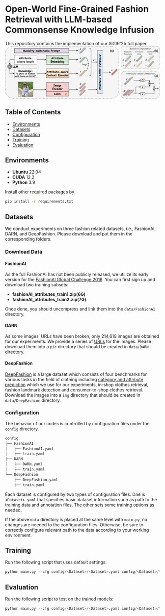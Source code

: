 # Open-World Fine-Grained Fashion Retrieval with LLM-based Commonsense Knowledge Infusion
This repository contains the implementation of our SIGIR'25 full paper.
![network structure](figure/pipeline.png)

## Table of Contents

* [Environments](#environments)
* [Datasets](#datasets)
* [Configuration](#configuration)
* [Training](#training)
* [Evaluation](#evaluation)

## Environments
- **Ubuntu** 22.04
- **CUDA** 12.2
- **Python** 3.9

Install other required packages by
```sh
pip install -r requirements.txt
```

## Datasets
We conduct experiments on three fashion related datasets, i.e., FashionAI, DARN, and DeepFashion. Please download and put them in the corresponding folders.

### Download Data

#### FashionAI

As the full FashionAI has not been publicly released, we utilize its early version for the [FashionAI Global Challenge 2018](https://tianchi.aliyun.com/competition/entrance/231671/introduction?spm=5176.12281949.1003.9.493e3eafCXLQGm). You can first sign up and download two training subsets:

- **fashionAI_attributes_train1.zip(6G)**
- **fashionAI_attributes_train2.zip(7G)**. 

Once done, you should uncompress and link them into the `data/FashionAI` directory.

#### DARN

As some images’ URLs have been broken, only 214,619 images are obtained for our experiments. We provide a series of [URLs](https://drive.google.com/file/d/10jpHsFI2njzEGl7kdACXbvstz6tXyE0R/view?usp=sharing) for the images. Please download them into a `pic` directory that should be created in `data/DARN` directory.

#### DeepFashion

[DeepFashion](https://www.cv-foundation.org/openaccess/content_cvpr_2016/papers/Liu_DeepFashion_Powering_Robust_CVPR_2016_paper.pdf) is a large dataset which consists of four benchmarks for various tasks in the field of clothing including [category and attribute prediction](http://mmlab.ie.cuhk.edu.hk/projects/DeepFashion.html) which we use for our experiments, in-shop clothes retrieval, fashion landmark  detection and consumer-to-shop clothes retrieval. Download the images into a `img` directory that should be created in `data/DeepFashion` directory.

### Configuration

The behavior of our codes is controlled by configuration files under the `config` directory. 

```sh
config
│── FashionAI
│   ├── FashionAI.yaml
│   ├── train.yaml
├── DARN
│   ├── DARN.yaml
│   ├── train.yaml
└── DeepFashion
    ├── DeepFashion.yaml
    ├── train.yaml
```

Each dataset is configured by two types of configuration files. One is `<Dataset>.yaml` that specifies basic dataset information such as path to the training data and annotation files. The other sets some training options as needed.

If the above `data` directory is placed at the same level with `main.py`, no changes are needed to the configuration files. Otherwise, be sure to correctly configure relevant path to the data according to your working environment.

## Training

Run the following script that uses default settings:

```python
python main.py --cfg config/<Dataset>/<Dataset>.yaml config/<Dataset>/train.yaml
```

## Evaluation

Run the following script to test on the trained models:

```python
python main.py --cfg config/<Dataset>/<Dataset>.yaml config/<Dataset>/train.yaml --resume runs/<Dataset>_train/model_best.pth.tar --test TEST
```
